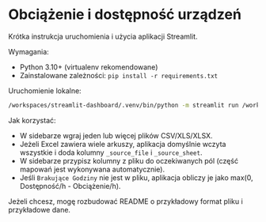 # Obciążenie i dostępność urządzeń

Krótka instrukcja uruchomienia i użycia aplikacji Streamlit.

Wymagania:
- Python 3.10+ (virtualenv rekomendowane)
- Zainstalowane zależności: `pip install -r requirements.txt`

Uruchomienie lokalne:

```bash
/workspaces/streamlit-dashboard/.venv/bin/python -m streamlit run /workspaces/streamlit-dashboard/app.py
```

Jak korzystać:
- W sidebarze wgraj jeden lub więcej plików CSV/XLS/XLSX.
- Jeżeli Excel zawiera wiele arkuszy, aplikacja domyślnie wczyta wszystkie i doda kolumny `_source_file` i `_source_sheet`.
- W sidebarze przypisz kolumny z pliku do oczekiwanych pól (część mapowań jest wykonywana automatycznie).
- Jeśli `Brakujące Godziny` nie jest w pliku, aplikacja obliczy je jako max(0, Dostępność/h - Obciążenie/h).

Jeżeli chcesz, mogę rozbudować README o przykładowy format pliku i przykładowe dane.